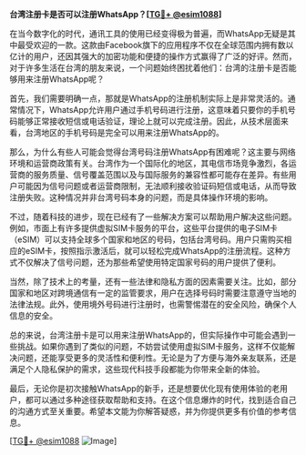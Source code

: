 **台湾注册卡是否可以注册WhatsApp？[[TG💪+ @esim1088](https://t.me/s/esim1088)]**

在当今数字化的时代，通讯工具的使用已经变得极为普遍，而WhatsApp无疑是其中最受欢迎的一款。这款由Facebook旗下的应用程序不仅在全球范围内拥有数以亿计的用户，还因其强大的加密功能和便捷的操作方式赢得了广泛的好评。然而，对于许多生活在台湾的朋友来说，一个问题始终困扰着他们：台湾的注册卡是否能够用来注册WhatsApp呢？

首先，我们需要明确一点，那就是WhatsApp的注册机制实际上是非常灵活的。通常情况下，WhatsApp允许用户通过手机号码进行注册，这意味着只要你的手机号码能够正常接收短信或电话验证，理论上就可以完成注册。因此，从技术层面来看，台湾地区的手机号码是完全可以用来注册WhatsApp的。

那么，为什么有些人可能会觉得台湾号码注册WhatsApp有困难呢？这主要与网络环境和运营商政策有关。台湾作为一个国际化的地区，其电信市场竞争激烈，各运营商的服务质量、信号覆盖范围以及与国际服务的兼容性都可能存在差异。有些用户可能因为信号问题或者运营商限制，无法顺利接收验证码短信或电话，从而导致注册失败。这种情况并非台湾号码本身的问题，而是具体操作环境的影响。

不过，随着科技的进步，现在已经有了一些解决方案可以帮助用户解决这些问题。例如，市面上有许多提供虚拟SIM卡服务的平台，这些平台提供的电子SIM卡（eSIM）可以支持全球多个国家和地区的号码，包括台湾号码。用户只需购买相应的eSIM卡，按照指示激活后，就可以轻松完成WhatsApp的注册流程。这种方式不仅解决了信号问题，还为那些希望使用特定国家号码的用户提供了便利。

当然，除了技术上的考量，还有一些法律和隐私方面的因素需要关注。比如，部分国家和地区对跨境通信有一定的监管要求，用户在选择号码时需要注意遵守当地的法律法规。此外，使用境外号码进行注册时，也需警惕潜在的安全风险，确保个人信息的安全。

总的来说，台湾注册卡是可以用来注册WhatsApp的，但实际操作中可能会遇到一些挑战。如果你遇到了类似的问题，不妨尝试使用虚拟SIM卡服务，这样不仅能解决问题，还能享受更多的灵活性和便利性。无论是为了方便与海外亲友联系，还是满足个人隐私保护的需求，这些现代科技手段都能为你带来全新的体验。

最后，无论你是初次接触WhatsApp的新手，还是想要优化现有使用体验的老用户，都可以通过多种途径获取帮助和支持。在这个信息爆炸的时代，找到适合自己的沟通方式至关重要。希望本文能为你解答疑惑，并为你提供更多有价值的参考信息。

[[TG💪+ @esim1088](https://t.me/s/esim1088) ![Image](https://i.postimg.cc/4NQfJmqS/Snipaste-2025-05-13-00-14-12.png)]